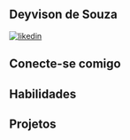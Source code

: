 ## Deyvison de Souza
[![likedin](https://img.shields.io/badge/LinkedIn-000?style=for-thebadge&logoColor=0E76A8)](https://www.linkedin.com/in/deyvisonsouzasilva)
## Conecte-se comigo

## Habilidades

## Projetos


